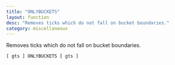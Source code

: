 ```yaml
---
title: "ONLYBUCKETS"
layout: function
desc: "Removes ticks which do not fall on bucket boundaries."
category: miscellaneous
---
```


Removes ticks which do not fall on bucket boundaries.

```
[ gts ] ONLYBUCKETS [ gts ]
```